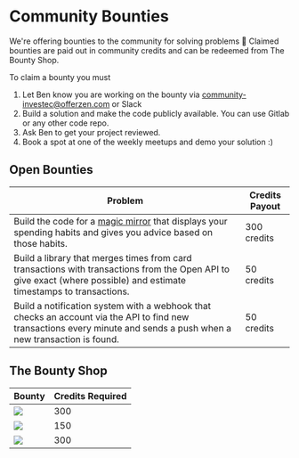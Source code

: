 # Community Bounties

We're offering bounties to the community for solving problems 👾   Claimed bounties are paid out in community credits and can be redeemed from The Bounty Shop.

To claim a bounty you must

1. Let Ben know you are working on the bounty via [community-investec@offerzen.com](community-investec@offerzen.com) or Slack
2. Build a solution and make the code publicly available. You can use Gitlab or any other code repo.
3. Ask Ben to get your project reviewed.
4. Book a spot at one of the weekly meetups and demo your solution :)

## Open Bounties

|Problem|Credits Payout|
|-|-|
|Build the code for a [magic mirror](https://youtu.be/BR_yko0gr-Y) that displays your spending habits and gives you advice based on those habits.|300 credits|
|Build a library that merges times from card transactions with transactions from the Open API to give exact (where possible) and estimate timestamps to transactions.| 50 credits|
|Build a notification system with a webhook that checks an account via the API to find new transactions every minute and sends a push when a new transaction is found.|50 credits|

## The Bounty Shop

|Bounty|Credits Required|
|-|-|
|![](https://media.rs-online.com/t_large/F1764210-01.jpg)|300|
|![](https://www.pishop.co.za/store/image/thumbnails/19/48/Pi48_jpg-103566-380x380.jpg)|150|
|![](https://i.imgur.com/WeHlXv1.jpg)|300|
